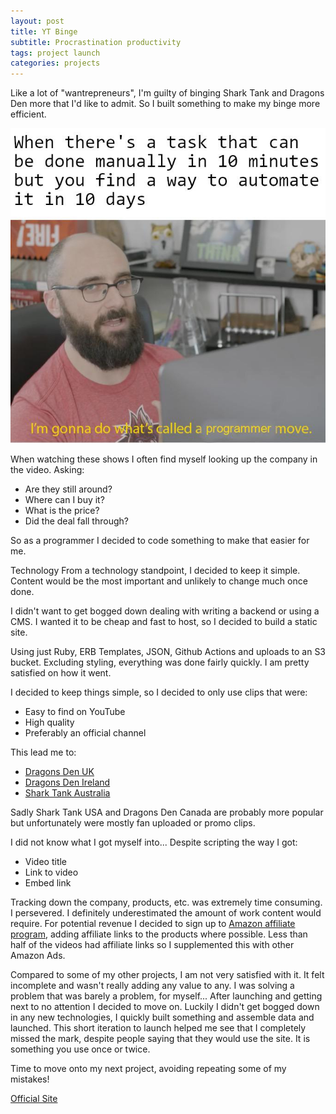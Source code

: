 ```yaml
---
layout: post
title: YT Binge
subtitle: Procrastination productivity
tags: project launch
categories: projects
---
```


Like a lot of "wantrepreneurs", I'm guilty of binging Shark Tank and Dragons Den more that I'd like to admit. So I built something to make my binge more efficient.

<p class="center">
    <img src="https://raw.githubusercontent.com/bbody/bbody.github.io/master/_posts/images/2020-07-22-yt-binge/meme.jpg" alt="Meme about productivity" />
</p>

When watching these shows I often find myself looking up the company in the video. Asking:
- Are they still around?
- Where can I buy it?
- What is the price?
- Did the deal fall through?

So as a programmer I decided to code something to make that easier for me.

Technology
From a technology standpoint, I decided to keep it simple. Content would be the most important and unlikely to change much once done.

I didn't want to get bogged down dealing with writing a backend or using a CMS. I wanted it to be cheap and fast to host, so I decided to build a static site.

Using just Ruby, ERB Templates, JSON, Github Actions and uploads to an S3 bucket. Excluding styling, everything was done fairly quickly. I am pretty satisfied on how it went.

I decided to keep things simple, so I decided to only use clips that were:
- Easy to find on YouTube
- High quality
- Preferably an official channel

This lead me to:
- [Dragons Den UK](https://www.youtube.com/channel/UCDAzmE9V4Xw5CdLkn3pvO3A)
- [Dragons Den Ireland](https://www.youtube.com/channel/UCPRslaXBPZIamafLGCdSigg)
- [Shark Tank Australia](https://www.youtube.com/channel/UCmdI-Y9DGqIUzVXGZ-o1pOQ)

Sadly Shark Tank USA and Dragons Den Canada are probably more popular but unfortunately were mostly fan uploaded or promo clips.

I did not know what I got myself into... Despite scripting the way I got:
- Video title
- Link to video
- Embed link

Tracking down the company, products, etc. was extremely time consuming. I persevered. I definitely underestimated the amount of work content would require. For potential revenue I decided to sign up  to [Amazon affiliate program](https://affiliate-program.amazon.com/), adding affiliate links to the products where possible. Less than half of the videos had affiliate links so I supplemented this with other Amazon Ads.

Compared to some of my other projects, I am not very satisfied with it.  It felt incomplete and wasn't really adding any value to any. I was solving a problem that was barely a problem, for myself... After launching and getting next to no attention I decided to move on. Luckily I didn't get bogged down in any new technologies, I quickly built something and assemble data and launched. This short iteration to launch helped me see that I completely missed the mark, despite people saying that they would use the site. It is something you use once or twice.

Time to move onto my next project, avoiding repeating some of my mistakes!


[Official Site](https://ytbinge.watch/)